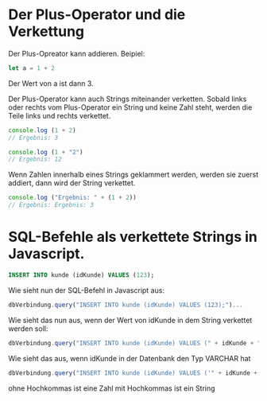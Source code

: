 # Der Plus-Operator und die Verkettung 

Der Plus-Opreator kann addieren. Beipiel: 

```Javascript
let a = 1 + 2
```

Der Wert von a ist dann 3.

Der Plus-Operator kann auch Strings miteinander verketten. Sobald links oder rechts vom Plus-Operator ein String und keine Zahl steht, werden die Teile links und rechts verkettet.  

```Javascript
console.log (1 + 2)
// Ergebnis: 3
```

```Javascript
console.log (1 + "2")
// Ergebnis: 12
```

Wenn Zahlen innerhalb eines Strings geklammert werden, werden sie zuerst addiert, dann wird der String verkettet.

```Javascript
console.log ("Ergebnis: " + (1 + 2))
// Ergebnis: Ergebnis: 3
```


# SQL-Befehle als verkettete Strings in Javascript.

```SQL
INSERT INTO kunde (idKunde) VALUES (123);
```

Wie sieht nun der SQL-Befehl in Javascript aus:

```Javascript
dbVerbindung.query("INSERT INTO kunde (idKunde) VALUES (123);")...
```

Wie sieht das nun aus, wenn der Wert von idKunde in dem String verkettet werden soll:

```Javascript
dbVerbindung.query("INSERT INTO kunde (idKunde) VALUES (" + idKunde + ");")...
```

Wie sieht das aus, wenn idKunde in der Datenbank den Typ VARCHAR hat

```Javascript
dbVerbindung.query("INSERT INTO kunde (idKunde) VALUES ('" + idKunde + "');")...
```

ohne Hochkommas ist eine Zahl
mit Hochkommas ist ein String